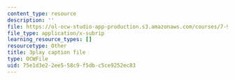 ```yaml
---
content_type: resource
description: ''
file: https://ol-ocw-studio-app-production.s3.amazonaws.com/courses/7-91j-foundations-of-computational-and-systems-biology-spring-2014/75e1d3e22ee558c9f5dbc5ce9252ec83_kKyrR0cFrEg.srt
file_type: application/x-subrip
learning_resource_types: []
resourcetype: Other
title: 3play caption file
type: OCWFile
uid: 75e1d3e2-2ee5-58c9-f5db-c5ce9252ec83
---
```

